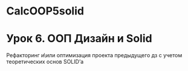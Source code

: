 # CalcOOP5solid
# Урок 6. ООП Дизайн и Solid
Рефакторинг и\или оптимизация проекта предыдущего дз с учетом теоретических основ SOLID’а
